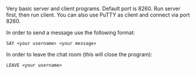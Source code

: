 Very basic server and client programs. Default port is 8260. Run server first, then run client. You can also use PuTTY as client and connect via port 8260.

In order to send a message use the following format:
 
    SAY <your username> <your message>
    
In order to leave the chat room (this will close the program):

    LEAVE <your username>
